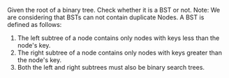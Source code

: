 Given the root of a binary tree. Check whether it is a BST or not.
Note: We are considering that BSTs can not contain duplicate Nodes.
A BST is defined as follows:

1) The left subtree of a node contains only nodes with keys less than the node's key.
2) The right subtree of a node contains only nodes with keys greater than the node's key.
3) Both the left and right subtrees must also be binary search trees.
